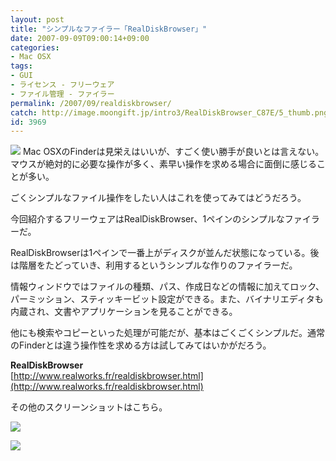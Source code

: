 ```yaml
---
layout: post
title: "シンプルなファイラー「RealDiskBrowser」"
date: 2007-09-09T09:00:14+09:00
categories:
- Mac OSX
tags: 
- GUI
- ライセンス - フリーウェア
- ファイル管理 - ファイラー
permalink: /2007/09/realdiskbrowser/
catch: http://image.moongift.jp/intro3/RealDiskBrowser_C87E/5_thumb.png
id: 3969
---
```

[![](http://image.moongift.jp/intro3/RealDiskBrowser_C87E/4_thumb.png)](http://image.moongift.jp/intro3/RealDiskBrowser_C87E/42.png) Mac OSXのFinderは見栄えはいいが、すごく使い勝手が良いとは言えない。マウスが絶対的に必要な操作が多く、素早い操作を求める場合に面倒に感じることが多い。   
  
ごくシンプルなファイル操作をしたい人はこれを使ってみてはどうだろう。   
  
今回紹介するフリーウェアはRealDiskBrowser、1ペインのシンプルなファイラーだ。   
  
<!--more-->  
  
RealDiskBrowserは1ペインで一番上がディスクが並んだ状態になっている。後は階層をたどっていき、利用するというシンプルな作りのファイラーだ。   
  
情報ウィンドウではファイルの種類、パス、作成日などの情報に加えてロック、パーミッション、スティッキービット設定ができる。また、バイナリエディタも内蔵され、文書やアプリケーションを見ることができる。   
  
他にも検索やコピーといった処理が可能だが、基本はごくごくシンプルだ。通常のFinderとは違う操作性を求める方は試してみてはいかがだろう。   
  
**RealDiskBrowser**  
[http://www.realworks.fr/realdiskbrowser.html](http://www.realworks.fr/realdiskbrowser.html)  
  
その他のスクリーンショットはこちら。   
  
[![](http://image.moongift.jp/intro3/RealDiskBrowser_C87E/5_thumb.png)](http://image.moongift.jp/intro3/RealDiskBrowser_C87E/52.png)  
  
[![](http://image.moongift.jp/intro3/RealDiskBrowser_C87E/6_thumb1.png)](http://image.moongift.jp/intro3/RealDiskBrowser_C87E/63.png)